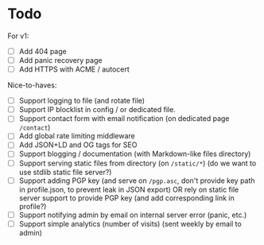 # Todo

For v1:
- [ ] Add 404 page
- [ ] Add panic recovery page
- [ ] Add HTTPS with ACME / autocert

Nice-to-haves:
- [ ] Support logging to file (and rotate file)
- [ ] Support IP blocklist in config / or dedicated file.
- [ ] Support contact form with email notification (on dedicated page `/contact`)
- [ ] Add global rate limiting middleware
- [ ] Add JSON+LD and OG tags for SEO
- [ ] Support blogging / documentation (with Markdown-like files directory)
- [ ] Support serving static files from directory (on `/static/*`) (do we want to use stdlib static file server?)
- [ ] Support adding PGP key (and serve on `/pgp.asc`, don't provide key path in profile.json, to prevent leak in JSON export)
      OR rely on static file server support to provide PGP key (and add corresponding link in profile?)
- [ ] Support notifying admin by email on internal server error (panic, etc.)
- [ ] Support simple analytics (number of visits) (sent weekly by email to admin)
